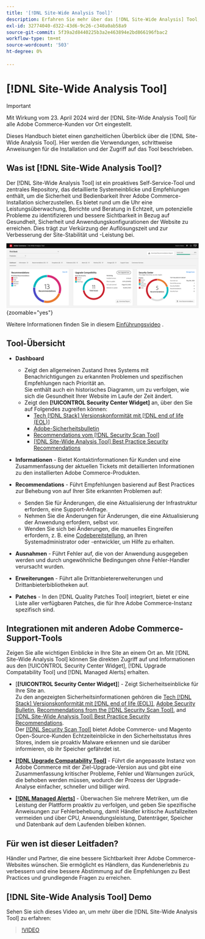 ```yaml
---
title: '[!DNL Site-Wide Analysis Tool]'
description: Erfahren Sie mehr über das [!DNL Site-Wide Analysis] Tool, dessen Verwendung, den Installationsprozess und wie Sie Zugriff erhalten
exl-id: 32774040-d322-43d6-9c26-c340a0ab58a9
source-git-commit: 5f39a2d8440225b3a2e463894e2bd866196fbac2
workflow-type: tm+mt
source-wordcount: '503'
ht-degree: 0%

---
```


# [!DNL Site-Wide Analysis Tool]

>[!IMPORTANT]
>
>Mit Wirkung vom 23. April 2024 wird der [!DNL Site-Wide Analysis Tool] für alle Adobe Commerce-Kunden vor Ort eingestellt.

Dieses Handbuch bietet einen ganzheitlichen Überblick über die [!DNL Site-Wide Analysis Tool]. Hier werden die Verwendungen, schrittweise Anweisungen für die Installation und der Zugriff auf das Tool beschrieben.

## Was ist [!DNL Site-Wide Analysis Tool]?

Der [!DNL Site-Wide Analysis Tool] ist ein proaktives Self-Service-Tool und zentrales Repository, das detaillierte Systemeinblicke und Empfehlungen enthält, um die Sicherheit und Bedienbarkeit Ihrer Adobe Commerce-Installation sicherzustellen. Es bietet rund um die Uhr eine Leistungsüberwachung, Berichte und Beratung in Echtzeit, um potenzielle Probleme zu identifizieren und bessere Sichtbarkeit in Bezug auf Gesundheit, Sicherheit und Anwendungskonfigurationen der Website zu erreichen. Dies trägt zur Verkürzung der Auflösungszeit und zur Verbesserung der Site-Stabilität und -Leistung bei.

![Dashboard des Site-weiten Analyse-Tools](../../assets/tools/swat-dashboard.png){zoomable="yes"}

Weitere Informationen finden Sie in diesem [Einführungsvideo](https://www.youtube.com/watch?v=KW2R8ki_RG4) .

## Tool-Übersicht

- **Dashboard**
   - Zeigt den allgemeinen Zustand Ihres Systems mit Benachrichtigungen zu erkannten Problemen und spezifischen Empfehlungen nach Priorität an.<br>
Sie enthält auch ein historisches Diagramm, um zu verfolgen, wie sich die Gesundheit Ihrer Website im Laufe der Zeit ändert.
   - Zeigt den **[!UICONTROL Security Center Widget]** an, über den Sie auf Folgendes zugreifen können:
      - [Tech [!DNL Stack] Versionskonformität mit  [!DNL end of life (EOL)]](https://experienceleague.adobe.com/docs/commerce-operations/installation-guide/system-requirements.html)
      - [Adobe-Sicherheitsbulletin](https://helpx.adobe.com/security/security-bulletin.html)
      - [Recommendations vom  [!DNL Security Scan Tool]](https://experienceleague.adobe.com/docs/commerce-admin/systems/security/security-scan.html)
      - [[!DNL Site-Wide Analysis Tool] Best Practice Security Recommendations](https://experienceleague.adobe.com/docs/commerce-operations/tools/site-wide-analysis-tool/recommendations.html)

- **Informationen** - Bietet Kontaktinformationen für Kunden und eine Zusammenfassung der aktuellen Tickets mit detaillierten Informationen zu den installierten Adobe Commerce-Produkten.

- **Recommendations** - Führt Empfehlungen basierend auf Best Practices zur Behebung von auf Ihrer Site erkannten Problemen auf:
   - Senden Sie für Änderungen, die eine Aktualisierung der Infrastruktur erfordern, eine Support-Anfrage.
   - Nehmen Sie die Änderungen für Änderungen, die eine Aktualisierung der Anwendung erfordern, selbst vor.
   - Wenden Sie sich bei Änderungen, die manuelles Eingreifen erfordern, z. B. eine [Codebereitstellung](https://experienceleague.adobe.com/docs/commerce-cloud-service/user-guide/architecture/pro-develop-deploy-workflow.html#deployment-workflow), an Ihren Systemadministrator oder -entwickler, um Hilfe zu erhalten.

- **Ausnahmen** - Führt Fehler auf, die von der Anwendung ausgegeben werden und durch ungewöhnliche Bedingungen ohne Fehler-Handler verursacht wurden.

- **Erweiterungen** - Führt alle Drittanbietererweiterungen und Drittanbieterbibliotheken auf.

- **Patches** - In den [!DNL Quality Patches Tool] integriert, bietet er eine Liste aller verfügbaren Patches, die für Ihre Adobe Commerce-Instanz spezifisch sind.

## Integrationen mit anderen Adobe Commerce-Support-Tools

Zeigen Sie alle wichtigen Einblicke in Ihre Site an einem Ort an. Mit [!DNL Site-Wide Analysis Tool] können Sie direkten Zugriff auf und Informationen aus den [!UICONTROL Security Center Widget], [!DNL Upgrade Compatability Tool] und [!DNL Managed Alerts] erhalten.

- [**[!UICONTROL Security Center Widget]**] - Zeigt Sicherheitseinblicke für Ihre Site an.<br>
Zu den angezeigten Sicherheitsinformationen gehören die [Tech [!DNL Stack] Versionskonformität mit [!DNL end of life (EOL)]](https://experienceleague.adobe.com/docs/commerce-operations/installation-guide/system-requirements.html), [Adobe Security Bulletin](https://helpx.adobe.com/security/security-bulletin.html), [Recommendations from the [!DNL Security Scan Tool]](https://experienceleague.adobe.com/docs/commerce-admin/systems/security/security-scan.html), and [[!DNL Site-Wide Analysis Tool] Best Practice Security Recommendations](https://experienceleague.adobe.com/docs/commerce-operations/tools/site-wide-analysis-tool/recommendations.html).<br>
Der [[!DNL Security Scan Tool]](https://experienceleague.adobe.com/docs/commerce-admin/systems/security/security-scan.html) bietet Adobe Commerce- und Magento Open-Source-Kunden Echtzeiteinblicke in den Sicherheitsstatus ihres Stores, indem sie proaktiv Malware erkennen und sie darüber informieren, ob ihr Speicher gefährdet ist.

- [**[!DNL Upgrade Compatability Tool]**](../../upgrade/upgrade-compatibility-tool/overview.md) - Führt die angepasste Instanz von Adobe Commerce mit der Ziel-Upgrade-Version aus und gibt eine Zusammenfassung kritischer Probleme, Fehler und Warnungen zurück, die behoben werden müssen, wodurch der Prozess der Upgrade-Analyse einfacher, schneller und billiger wird.

- [**[!DNL Managed Alerts]**](https://support.magento.com/hc/en-us/sections/360010758472-Managed-alerts-for-Adobe-Commerce) - Überwachen Sie mehrere Metriken, um die Leistung der Plattform proaktiv zu verfolgen, und geben Sie spezifische Anweisungen zur Fehlerbehebung, damit Händler kritische Ausfallzeiten vermeiden und über CPU, Anwendungsleistung, Datenträger, Speicher und Datenbank auf dem Laufenden bleiben können.

## Für wen ist dieser Leitfaden?

Händler und Partner, die eine bessere Sichtbarkeit ihrer Adobe Commerce-Websites wünschen. Sie ermöglicht es Händlern, das Kundenerlebnis zu verbessern und eine bessere Abstimmung auf die Empfehlungen zu Best Practices und grundlegende Fragen zu erreichen.

## [!DNL Site-Wide Analysis Tool] Demo

Sehen Sie sich dieses Video an, um mehr über die [!DNL Site-Wide Analysis Tool] zu erfahren:

>[!VIDEO](https://video.tv.adobe.com/v/344001?quality=12)
